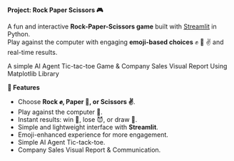 **Project: Rock Paper Scissors 🎮**

A fun and interactive **Rock-Paper-Scissors game** built with [Streamlit](https://flexisafrsp.streamlit.app/) in Python.  
Play against the computer with engaging **emoji-based choices** ✊ 🤚 ✌️ and real-time results.

A simple AI Agent Tic-tac-toe Game & Company Sales Visual Report Using Matplotlib Library 


**🚀 Features**
- Choose **Rock ✊, Paper 🤚, or Scissors ✌️**.
- Play against the computer 🤖.
- Instant results: win 🎉, lose 😈, or draw 🤝.
- Simple and lightweight interface with **Streamlit**.
- Emoji-enhanced experience for more engagement.
- Simple AI Agent Tic-tack-toe.
- Company Sales Visual Report & Communication.


